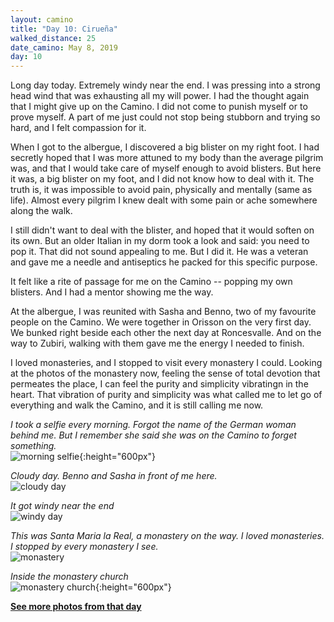 ```yaml
---
layout: camino
title: "Day 10: Cirueña"
walked_distance: 25
date_camino: May 8, 2019
day: 10
---
```


Long day today. Extremely windy near the end. I was pressing into a strong head wind that was exhausting all my will power. I had the thought again that I might give up on the Camino. I did not come to punish myself or to prove myself. A part of me just could not stop being stubborn and trying so hard, and I felt compassion for it.

When I got to the albergue, I discovered a big blister on my right foot. I had secretly hoped that I was more attuned to my body than the average pilgrim was, and that I would take care of myself enough to avoid blisters. But here it was, a big blister on my foot, and I did not know how to deal with it. The truth is, it was impossible to avoid pain, physically and mentally (same as life). Almost every pilgrim I knew dealt with some pain or ache somewhere along the walk.

I still didn't want to deal with the blister, and hoped that it would soften on its own. But an older Italian in my dorm took a look and said: you need to pop it. That did not sound appealing to me. But I did it. He was a veteran and gave me a needle and antiseptics he packed for this specific purpose.

It felt like a rite of passage for me on the Camino -- popping my own blisters. And I had a mentor showing me the way.

At the albergue, I was reunited with Sasha and Benno, two of my favourite people on the Camino. We were together in Orisson on the very first day. We bunked right beside each other the next day at Roncesvalle. And on the way to Zubiri, walking with them gave me the energy I needed to finish.

I loved monasteries, and I stopped to visit every monastery I could. Looking at the photos of the monastery now, feeling the sense of total devotion that permeates the place, I can feel the purity and simplicity vibratingn in the heart. That vibration of purity and simplicity was what called me to let go of everything and walk the Camino, and it is still calling me now.

*I took a selfie every morning. Forgot the name of the German woman behind me. But I remember she said she was on the Camino to forget something.*  
![morning selfie](https://lh3.googleusercontent.com/pw/ACtC-3dsoayIJsHI7DoGLYoqr377EYCJf1njQQt3Zqp2afbuap1ScdS0zC9eMc54sfmD26gcwTq0peMGbhFxXoYLhKqFILnPWMzJdtXRpELurNPuv0KWugSA3uapOLX_bdks6U5JFaChcNF5tjBsH9vlvhNhVA=w1042-h1390-no){:height="600px"}

*Cloudy day. Benno and Sasha in front of me here.*  
![cloudy day](https://lh3.googleusercontent.com/pw/ACtC-3fP20UgXi7c3Qz2SrP0PxnMwsw33l-_l7ffxTMncyBlElfD4wucXRnWWGpcmEKzqQlllUb7hmrbSXtJsrfHzJn0w4QwaTebqncYjha4jRHU8SBOcdH2y16AEpV1jSCf687geqq3J6Vshcoj-WPTpjjTzg=w2468-h1388-no)

*It got windy near the end*  
![windy day](https://lh3.googleusercontent.com/pw/ACtC-3dmTJMSvxAWqCeiGf0M_CmM5yZM_h0AxZVP_us1-EprMeqtbkgMwgE_2iTQZYNMDeQ2OKhHZcsDCbTT4ayXdOSzUjYWf5IMVcDAvSM9LDYtPcoeOPU_krzIXVLhFxtopjGORCtUgR7z_M17PWCGS9VzsA=w2468-h1388-no)

*This was Santa Maria la Real, a monastery on the way. I loved monasteries. I stopped by every monastery I see.*  
![monastery](https://lh3.googleusercontent.com/pw/ACtC-3frYdw0XKrdU0iCzhVwY98avfJ7w7E4zHWr9Hd6ikb38eqwO4NedRiiO83XsSXnYKMuKRtE56GT-cYVSqNXQob35Y6iLSbivk0IiSLs0WQgRjL8qANGASp_xqE_8LKxGxPPRCqumdxvLto_nvVBRZidHQ=w2468-h1388-no)

*Inside the monastery church*  
![monastery church](https://lh3.googleusercontent.com/pw/ACtC-3d4v4TxZFaZ2shnLYc8mbw-zBXmolEvSbv8mlUYtt5lbexXcDDd8zcQ66MeUD37w1_V7CYLX7N2ICc_LrfXpD91S28gdOjJGEweUUziGwD4enShN0z1edg9G-YXalfDE0KK36YLKBBoYjhL5ntF0-p9_w=w782-h1388-no){:height="600px"}

[**See more photos from that day**](https://photos.app.goo.gl/vBosvgGLsfwkKFZt9)

